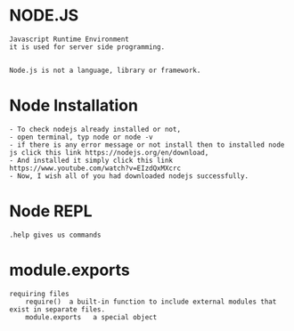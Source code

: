 # NODE.JS

    Javascript Runtime Environment
    it is used for server side programming.


    Node.js is not a language, library or framework.

# ########################################################################################

# Node Installation

    - To check nodejs already installed or not,
    - open terminal, typ node or node -v
    - if there is any error message or not install then to installed node js click this link https://nodejs.org/en/download,
    - And installed it simply click this link https://www.youtube.com/watch?v=EIzdQxMXcrc
    - Now, I wish all of you had downloaded nodejs successfully.

# ####################################################################################

# Node REPL
    .help gives us commands

# #########################################################################################

# module.exports
    requiring files
        require()  a built-in function to include external modules that exist in separate files.
        module.exports   a special object  

# #########################################################################################


